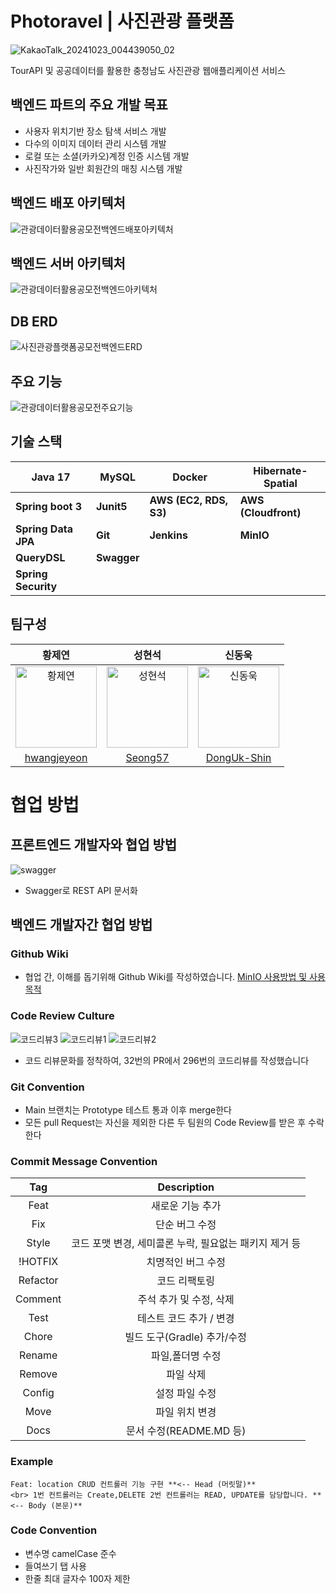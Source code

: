 # Photoravel | 사진관광 플랫폼

![KakaoTalk_20241023_004439050_02](https://github.com/user-attachments/assets/c14f3d41-d423-48a3-8c60-235afe27a2e3)

TourAPI 및 공공데이터를 활용한 충청남도 사진관광 웹애플리케이션 서비스

## 백엔드 파트의 주요 개발 목표
- 사용자 위치기반 장소 탐색 서비스 개발
- 다수의 이미지 데이터 관리 시스템 개발
- 로컬 또는 소셜(카카오)계정 인증 시스템 개발
- 사진작가와 일반 회원간의 매칭 시스템 개발

## 백엔드 배포 아키텍처
![관광데이터활용공모전백엔드배포아키텍처](https://github.com/user-attachments/assets/5d427c36-fa86-44fe-9cea-44b377dd49dd)

## 백엔드 서버 아키텍처
![관광데이터활용공모전백엔드아키텍처](https://github.com/user-attachments/assets/27f82dd5-e68e-410e-960d-fca1b139b65e)

## DB ERD
![사진관광플랫폼공모전백엔드ERD](https://github.com/user-attachments/assets/4eb24cb8-9e68-4ca0-9273-45f0fd4de954)

## 주요 기능
![관광데이터활용공모전주요기능](https://github.com/user-attachments/assets/7a9cb05e-7e18-409d-a7f6-748d73a0fb2d)

## 기술 스택
| **Java 17** | **MySQL** | **Docker** | **Hibernate-Spatial** |
| --- | --- | --- | --- |
| **Spring boot 3** | **Junit5** | **AWS (EC2, RDS, S3)** | **AWS (Cloudfront)** |
| **Spring Data JPA** | **Git** | **Jenkins** | **MinIO** |
| **QueryDSL** | **Swagger** |  |  |
| **Spring Security** | |  |  |

## 팀구성
|황제연|성현석|신동욱|
|:-:|:-:|:-:|
|<img src="https://github.com/user-attachments/assets/fbb50a3d-9b16-48d9-a202-5ceea62d16e0" width=130px alt="황제연">|<img src="https://github.com/user-attachments/assets/5af257f0-75d0-47fd-b1af-305a2526517d" width=130px alt="성현석">|<img src="https://github.com/user-attachments/assets/9a537fd8-a588-42fa-b84a-68468ae40868" width=130px alt="신동욱">|
|[hwangjeyeon](https://github.com/hwangjeyeon)|[Seong57](https://github.com/Seong57)|[DongUk-Shin](https://github.com/DongUk-Shin)|

# 협업 방법

## 프론트엔드 개발자와 협업 방법
![swagger](https://github.com/user-attachments/assets/66133ef7-5050-42f9-a417-f74fe93695f4)
- Swagger로 REST API 문서화

## 백엔드 개발자간 협업 방법
### Github Wiki
- 협업 간, 이해를 돕기위해 Github Wiki를 작성하였습니다.
[MinIO 사용방법 및 사용목적](https://github.com/Trendravel/photoravel-be/wiki/Minio-%EC%82%AC%EC%9A%A9%EB%B0%A9%EB%B2%95-%EB%B0%8F-%EC%82%AC%EC%9A%A9%EB%AA%A9%EC%A0%81-%EC%A0%95%EB%A6%AC%EA%B8%80)


### Code Review Culture
![코드리뷰3](https://github.com/user-attachments/assets/7db1ed20-9263-412c-a130-361222102399)
![코드리뷰1](https://github.com/user-attachments/assets/17af43d2-2b00-4d26-a079-911002337122)
![코드리뷰2](https://github.com/user-attachments/assets/33ba2fa9-ef0f-47de-924e-27e68441f791)

- 코드 리뷰문화를 정착하여, 32번의 PR에서 296번의 코드리뷰를 작성했습니다


### Git Convention
- Main 브랜치는 Prototype 테스트 통과 이후 merge한다
- 모든 pull Request는 자신을 제외한 다른 두 팀원의 Code Review를 받은 후 수락한다

### Commit Message Convention
|Tag|           Description            |
|:-:|:--------------------------------:|
|Feat|            새로운 기능 추가             |
|Fix|             단순 버그 수정             |
|Style| 코드 포맷 변경, 세미콜론 누락, 필요없는 패키지 제거 등 |
|!HOTFIX|            치명적인 버그 수정            |
|Refactor|             코드 리팩토링              |
|Comment|          주석 추가 및 수정, 삭제          |
|Test|          테스트 코드 추가 / 변경          |
|Chore|       빌드 도구(Gradle) 추가/수정        |
|Rename|            파일,폴더명 수정             |
|Remove|              파일 삭제               |
|Config|             설정 파일 수정             |
|Move|             파일 위치 변경             |
|Docs|        문서 수정(README.MD 등)        |

### Example

```
Feat: location CRUD 컨트롤러 기능 구현 **<-- Head (머릿말)**
<br> 1번 컨트롤러는 Create,DELETE 2번 컨트롤러는 READ, UPDATE를 담당합니다. **<-- Body (본문)**
```

### Code Convention
- 변수명 camelCase 준수
- 들여쓰기 탭 사용
- 한줄 최대 글자수 100자 제한
